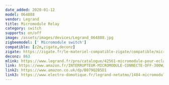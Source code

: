 ```yaml
---
date_added: 2020-01-12
model: 064888
vendor: Legrand
title: Micromodule Relay
category: switch
supports: on/off
image: /assets/images/devices/Legrand_064888.jpg
zigbeemodel: [' Micromodule switch']
compatible: [z2m,zigate,deconz]
zigate: https://zigate.fr/le-materiel-compatible-zigate/compatible/micromoduleclianenetatmopourclairageconnect300wonoffavecneutre
deconz: 863
mlink: https://www.legrand.fr/pro/catalogue/42561-micromodule-pour-eclairage-connecte/micromodule-connecte-pour-installation-with-netatmo-pour-eclairage-300w-onoff-avec-neutre
link: https://www.amazon.fr/INTERRUPTEUR-MICROMODULE-CONNECTE-OFF-300W/dp/B079Q2B5D1
link2: https://www.amazon.co.uk/dp/B079Q2B5D1
link3: https://www.electro-domotique.fr/legrand-netatmo/1484-micromodule-connecte-onoff-300w-legrand-with-netatmo-legrand-064888-3414971014817.html
---
```

